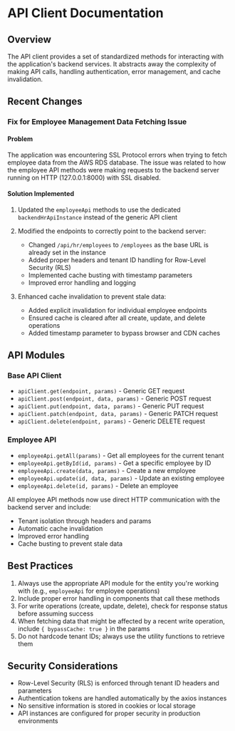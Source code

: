 # API Client Documentation

## Overview
The API client provides a set of standardized methods for interacting with the application's backend services. It abstracts away the complexity of making API calls, handling authentication, error management, and cache invalidation.

## Recent Changes

### Fix for Employee Management Data Fetching Issue

#### Problem
The application was encountering SSL Protocol errors when trying to fetch employee data from the AWS RDS database. The issue was related to how the employee API methods were making requests to the backend server running on HTTP (127.0.0.1:8000) with SSL disabled.

#### Solution Implemented
1. Updated the `employeeApi` methods to use the dedicated `backendHrApiInstance` instead of the generic API client
2. Modified the endpoints to correctly point to the backend server:
   - Changed `/api/hr/employees` to `/employees` as the base URL is already set in the instance
   - Added proper headers and tenant ID handling for Row-Level Security (RLS)
   - Implemented cache busting with timestamp parameters
   - Improved error handling and logging

3. Enhanced cache invalidation to prevent stale data:
   - Added explicit invalidation for individual employee endpoints
   - Ensured cache is cleared after all create, update, and delete operations
   - Added timestamp parameter to bypass browser and CDN caches

## API Modules

### Base API Client
- `apiClient.get(endpoint, params)` - Generic GET request
- `apiClient.post(endpoint, data, params)` - Generic POST request
- `apiClient.put(endpoint, data, params)` - Generic PUT request
- `apiClient.patch(endpoint, data, params)` - Generic PATCH request
- `apiClient.delete(endpoint, params)` - Generic DELETE request

### Employee API
- `employeeApi.getAll(params)` - Get all employees for the current tenant
- `employeeApi.getById(id, params)` - Get a specific employee by ID
- `employeeApi.create(data, params)` - Create a new employee
- `employeeApi.update(id, data, params)` - Update an existing employee
- `employeeApi.delete(id, params)` - Delete an employee

All employee API methods now use direct HTTP communication with the backend server and include:
- Tenant isolation through headers and params
- Automatic cache invalidation
- Improved error handling
- Cache busting to prevent stale data

## Best Practices
1. Always use the appropriate API module for the entity you're working with (e.g., `employeeApi` for employee operations)
2. Include proper error handling in components that call these methods
3. For write operations (create, update, delete), check for response status before assuming success
4. When fetching data that might be affected by a recent write operation, include `{ bypassCache: true }` in the params
5. Do not hardcode tenant IDs; always use the utility functions to retrieve them

## Security Considerations
- Row-Level Security (RLS) is enforced through tenant ID headers and parameters
- Authentication tokens are handled automatically by the axios instances
- No sensitive information is stored in cookies or local storage
- API instances are configured for proper security in production environments 
